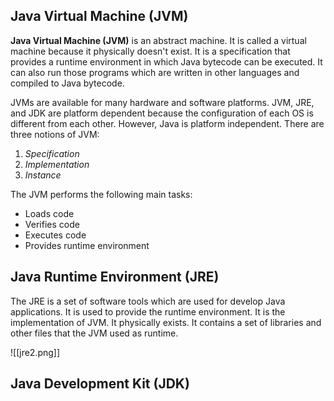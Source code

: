 ## Java Virtual Machine (JVM)

**Java Virtual Machine (JVM)** is an abstract machine. It is called a virtual machine because it physically doesn't exist. It is a specification that provides a runtime environment in which Java bytecode can be executed. It can also run those programs which are written in other languages and compiled to Java bytecode.

JVMs are available for many hardware and software platforms. JVM, JRE, and JDK are platform dependent because the configuration of each OS is different from each other. However, Java is platform independent. There are three notions of JVM:
1. *Specification*
2. *Implementation*
3. *Instance*

The JVM performs the following main tasks:
- Loads code
- Verifies code
- Executes code
- Provides runtime environment

## Java Runtime Environment (JRE)

The JRE is a set of software tools which are used for develop Java applications. It is used to provide the runtime environment. It is the implementation of JVM. It physically exists. It contains a set of libraries and other files that the JVM used as runtime.

![[jre2.png]]

## Java Development Kit (JDK)